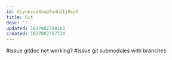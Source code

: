 ```yaml
---
id: djynezvo4xwp5unh21j0sp5
title: Git
desc: ''
updated: 1637082790103
created: 1637082757734
---
```


#issue gitdoc not working?
#issue git submodules with branches
